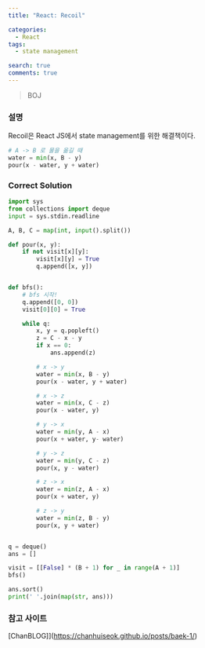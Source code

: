 ```yaml
---
title: "React: Recoil"

categories:
  - React
tags:
  - state management

search: true
comments: true
---
```


> BOJ

### 설명

Recoil은 React JS에서 state management를 위한 해결책이다.

```python
# A -> B 로 물을 옮길 때
water = min(x, B - y)
pour(x - water, y + water)
```

### Correct Solution

```python
import sys
from collections import deque
input = sys.stdin.readline

A, B, C = map(int, input().split())

def pour(x, y):
    if not visit[x][y]:
        visit[x][y] = True
        q.append([x, y])


def bfs():
    # bfs 시작!
    q.append([0, 0])
    visit[0][0] = True

    while q:
        x, y = q.popleft()
        z = C - x - y
        if x == 0:
            ans.append(z)

        # x -> y
        water = min(x, B - y)
        pour(x - water, y + water)

        # x -> z
        water = min(x, C - z)
        pour(x - water, y)

        # y -> x
        water = min(y, A - x)
        pour(x + water, y- water)

        # y -> z
        water = min(y, C - z)
        pour(x, y - water)

        # z -> x
        water = min(z, A - x)
        pour(x + water, y)

        # z -> y
        water = min(z, B - y)
        pour(x, y + water)


q = deque()
ans = []

visit = [[False] * (B + 1) for _ in range(A + 1)]
bfs()

ans.sort()
print(' '.join(map(str, ans)))

```

### 참고 사이트

[ChanBLOG]](https://chanhuiseok.github.io/posts/baek-1/)

